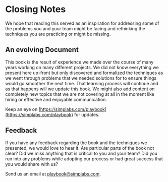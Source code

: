 # Closing Notes

We hope that reading this served as an inspiration for addressing some of the
problems you and your team might be facing and rethinking the techniques you are
practicing or might be missing.

## An evolving Document

This book is the result of experience we made over the course of many years
working on many different projects. We did not know everything we present here
up-front but only discovered and formalized the techniques as we went through
problems that we needed solutions for to ensure things would go smoother the
next time. That learning process will continue and as that happens will we
update this book. We might also add content on completely new topics that we are
not covering at all in the moment like hiring or effective and enjoyable
communication.

Keep an eye on [https://simplabs.com/playbook](https://simplabs.com/playbook)
for updates.

## Feedback

If you have any feedback regarding the book and the techniques we presented, we
would love to hear it. Are particular parts of the book not clear? Did we miss
anything that is critical to you and your team? Did you run into any problems
while adopting our process or had great success that you would share with us?

Send us an email at playbook@simplabs.com.
